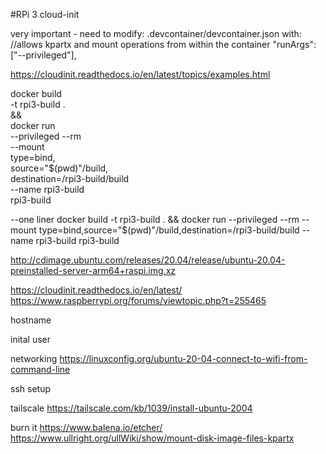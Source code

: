 #RPi 3 cloud-init

very important - need to modify:
    .devcontainer/devcontainer.json 
with:
    //allows kpartx and mount operations from within the container
    "runArgs": ["--privileged"],


https://cloudinit.readthedocs.io/en/latest/topics/examples.html


docker build                            \
    -t rpi3-build .                     \
&&                                      \
docker run                              \
    --privileged --rm                   \
    --mount                             \
        type=bind,                      \
        source="$(pwd)"/build,          \
        destination=/rpi3-build/build   \
    --name rpi3-build                   \
    rpi3-build

--one liner
docker build -t rpi3-build .  && docker run --privileged --rm --mount type=bind,source="$(pwd)"/build,destination=/rpi3-build/build --name rpi3-build rpi3-build

http://cdimage.ubuntu.com/releases/20.04/release/ubuntu-20.04-preinstalled-server-arm64+raspi.img.xz


https://cloudinit.readthedocs.io/en/latest/
https://www.raspberrypi.org/forums/viewtopic.php?t=255465

hostname

inital user

networking
https://linuxconfig.org/ubuntu-20-04-connect-to-wifi-from-command-line

ssh setup




tailscale
https://tailscale.com/kb/1039/install-ubuntu-2004


burn it
https://www.balena.io/etcher/
https://www.ullright.org/ullWiki/show/mount-disk-image-files-kpartx
